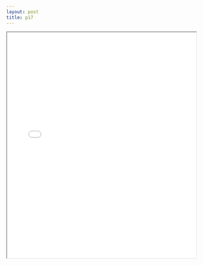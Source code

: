 ```yaml
---
layout: post
title: p17
---
```


<div class="pdf-container">
<iframe src="/ea/assets/pdfs/p17.pdf" height="600" width="100%" allowFullScreen="true"></iframe>
</div>

